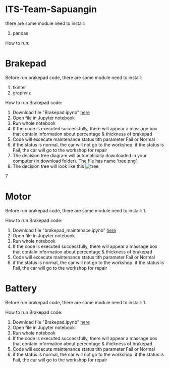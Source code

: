# ITS-Team-Sapuangin

there are some module need to install:
1. pandas


How to run:

# Brakepad
Before run brakepad code, there are some module need to install:
1. tkinter
2. graphviz

How to run Brakepad code:
1. Download file "Brakepad.ipynb" [here](https://github.com/itsteamsapuangin/ITS-Team-Sapuangin/blob/main/brakepad_maintenance.ipynb)
2. Open file in Jupyter notebook
3. Run whole notebook
4. If the code is executed successfully, there will appear a massage box that contain information about percentage & thickness of brakepad
5. Code will excecute maintenance status tith parameter Fail or Normal
6. if the status is normal, the car will not go to the workshop. if the status is Fail, the car will go to the workshop for repair
7. The decision tree diagram will automatically downloaded in your computer (in download folder). The file has name 'tree.png'. 
8. The decision tree will look like this
![tree](https://user-images.githubusercontent.com/99813942/154808293-eb9b0004-6ee9-40ff-8608-a32543d512a0.png)

7

# Motor
Before run brakepad code, there are some module need to install:
1. 

How to run Brakepad code:
1. Download file "brakepad_maintenace.ipynb" [here](https://github.com/itsteamsapuangin/ITS-Team-Sapuangin/blob/main/brakepad_maintenance.ipynb)
2. Open file in Jupyter notebook
3. Run whole notebook
4. If the code is executed successfully, there will appear a massage box that contain information about percentage & thickness of brakepad
5. Code will excecute maintenance status tith parameter Fail or Normal
6. if the status is normal, the car will not go to the workshop. if the status is Fail, the car will go to the workshop for repair


# Battery
Before run brakepad code, there are some module need to install:
1. 

How to run Brakepad code:
1. Download file "Brakepad.ipynb" [here](https://github.com/itsteamsapuangin/ITS-Team-Sapuangin/blob/main/brakepad_maintenance.ipynb)
2. Open file in Jupyter notebook
3. Run whole notebook
4. If the code is executed successfully, there will appear a massage box that contain information about percentage & thickness of brakepad
5. Code will excecute maintenance status tith parameter Fail or Normal
6. if the status is normal, the car will not go to the workshop. if the status is Fail, the car will go to the workshop for repair
